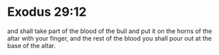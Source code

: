 # Exodus 29:12

and shall take part of the blood of the bull and put it on the horns of the altar with your finger, and the rest of the blood you shall pour out at the base of the altar.

